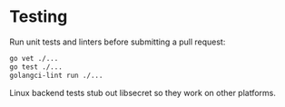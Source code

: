 # Testing

Run unit tests and linters before submitting a pull request:
```bash
go vet ./...
go test ./...
golangci-lint run ./...
```

Linux backend tests stub out libsecret so they work on other platforms.
